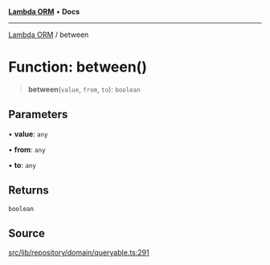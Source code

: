 [**Lambda ORM**](../README.md) • **Docs**

***

[Lambda ORM](../README.md) / between

# Function: between()

> **between**(`value`, `from`, `to`): `boolean`

## Parameters

• **value**: `any`

• **from**: `any`

• **to**: `any`

## Returns

`boolean`

## Source

[src/lib/repository/domain/queryable.ts:291](https://github.com/lambda-orm/lambdaorm-base/blob/e3a7772bb5fa4082532c38729067cbcb8dfa89b9/src/lib/repository/domain/queryable.ts#L291)
